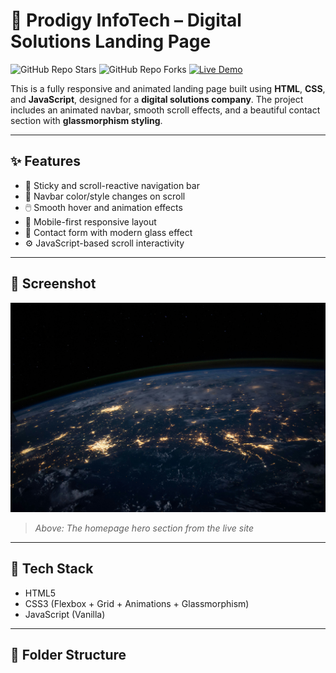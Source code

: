# 🚀 Prodigy InfoTech – Digital Solutions Landing Page

![GitHub Repo Stars](https://img.shields.io/github/stars/Sparkydev007/PRODIGY_WD_01?style=social)
![GitHub Repo Forks](https://img.shields.io/github/forks/Sparkydev007/PRODIGY_WD_01?style=social)
[![Live Demo](https://img.shields.io/badge/Live%20Demo-Click%20Here-brightgreen?style=for-the-badge)](https://sparkydev007.github.io/PRODIGY_WD_01/)

This is a fully responsive and animated landing page built using **HTML**, **CSS**, and **JavaScript**, designed for a **digital solutions company**. The project includes an animated navbar, smooth scroll effects, and a beautiful contact section with **glassmorphism styling**.

---

## ✨ Features

- 📌 Sticky and scroll-reactive navigation bar  
- 🎨 Navbar color/style changes on scroll  
- 🖱️ Smooth hover and animation effects  
- 📱 Mobile-first responsive layout  
- 💬 Contact form with modern glass effect  
- ⚙️ JavaScript-based scroll interactivity

---

## 📸 Screenshot

![Landing Page Screenshot](https://github.com/Sparkydev007/PRODIGY_WD_01/blob/main/images/hero.jpg?raw=true)

> *Above: The homepage hero section from the live site*

---

## 🧰 Tech Stack

- HTML5  
- CSS3 (Flexbox + Grid + Animations + Glassmorphism)  
- JavaScript (Vanilla)

---

## 📁 Folder Structure

